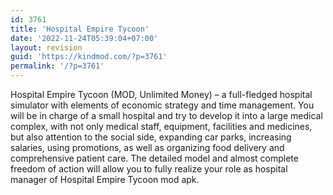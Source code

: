```yaml
---
id: 3761
title: 'Hospital Empire Tycoon'
date: '2022-11-24T05:39:04+07:00'
layout: revision
guid: 'https://kindmod.com/?p=3761'
permalink: '/?p=3761'
---
```


Hospital Empire Tycoon (MOD, Unlimited Money) – a full-fledged hospital simulator with elements of economic strategy and time management. You will be in charge of a small hospital and try to develop it into a large medical complex, with not only medical staff, equipment, facilities and medicines, but also attention to the social side, expanding car parks, increasing salaries, using promotions, as well as organizing food delivery and comprehensive patient care. The detailed model and almost complete freedom of action will allow you to fully realize your role as hospital manager of Hospital Empire Tycoon mod apk.